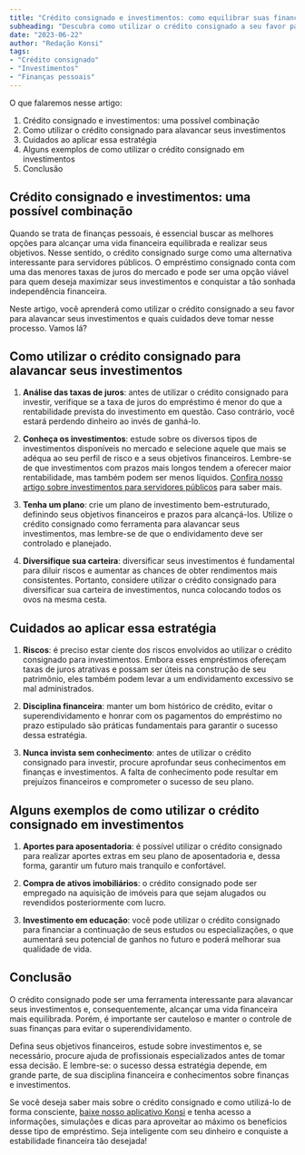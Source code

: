 ```yaml
---
title: "Crédito consignado e investimentos: como equilibrar suas finanças pessoais"
subheading: "Descubra como utilizar o crédito consignado a seu favor para maximizar seus investimentos e alcançar seus objetivos financeiros"
date: "2023-06-22"
author: "Redação Konsi"
tags:
- "Crédito consignado"
- "Investimentos"
- "Finanças pessoais"
---
```


O que falaremos nesse artigo:

1. Crédito consignado e investimentos: uma possível combinação
2. Como utilizar o crédito consignado para alavancar seus investimentos
3. Cuidados ao aplicar essa estratégia
4. Alguns exemplos de como utilizar o crédito consignado em investimentos
5. Conclusão

## Crédito consignado e investimentos: uma possível combinação

Quando se trata de finanças pessoais, é essencial buscar as melhores opções para alcançar uma vida financeira equilibrada e realizar seus objetivos. Nesse sentido, o crédito consignado surge como uma alternativa interessante para servidores públicos. O empréstimo consignado conta com uma das menores taxas de juros do mercado e pode ser uma opção viável para quem deseja maximizar seus investimentos e conquistar a tão sonhada independência financeira.

Neste artigo, você aprenderá como utilizar o crédito consignado a seu favor para alavancar seus investimentos e quais cuidados deve tomar nesse processo. Vamos lá?

## Como utilizar o crédito consignado para alavancar seus investimentos

1. **Análise das taxas de juros**: antes de utilizar o crédito consignado para investir, verifique se a taxa de juros do empréstimo é menor do que a rentabilidade prevista do investimento em questão. Caso contrário, você estará perdendo dinheiro ao invés de ganhá-lo.

2. **Conheça os investimentos**: estude sobre os diversos tipos de investimentos disponíveis no mercado e selecione aquele que mais se adéqua ao seu perfil de risco e a seus objetivos financeiros. Lembre-se de que investimentos com prazos mais longos tendem a oferecer maior rentabilidade, mas também podem ser menos líquidos. [Confira nosso artigo sobre investimentos para servidores públicos](investimento-para-servidores-pblicos-conhecendo-as-melhores-opes.md) para saber mais.

3. **Tenha um plano**: crie um plano de investimento bem-estruturado, definindo seus objetivos financeiros e prazos para alcançá-los. Utilize o crédito consignado como ferramenta para alavancar seus investimentos, mas lembre-se de que o endividamento deve ser controlado e planejado.

4. **Diversifique sua carteira**: diversificar seus investimentos é fundamental para diluir riscos e aumentar as chances de obter rendimentos mais consistentes. Portanto, considere utilizar o crédito consignado para diversificar sua carteira de investimentos, nunca colocando todos os ovos na mesma cesta.

## Cuidados ao aplicar essa estratégia

1. **Riscos**: é preciso estar ciente dos riscos envolvidos ao utilizar o crédito consignado para investimentos. Embora esses empréstimos ofereçam taxas de juros atrativas e possam ser úteis na construção de seu patrimônio, eles também podem levar a um endividamento excessivo se mal administrados.

2. **Disciplina financeira**: manter um bom histórico de crédito, evitar o superendividamento e honrar com os pagamentos do empréstimo no prazo estipulado são práticas fundamentais para garantir o sucesso dessa estratégia.

3. **Nunca invista sem conhecimento**: antes de utilizar o crédito consignado para investir, procure aprofundar seus conhecimentos em finanças e investimentos. A falta de conhecimento pode resultar em prejuízos financeiros e comprometer o sucesso de seu plano.

## Alguns exemplos de como utilizar o crédito consignado em investimentos

1. **Aportes para aposentadoria**: é possível utilizar o crédito consignado para realizar aportes extras em seu plano de aposentadoria e, dessa forma, garantir um futuro mais tranquilo e confortável.

2. **Compra de ativos imobiliários**: o crédito consignado pode ser empregado na aquisição de imóveis para que sejam alugados ou revendidos posteriormente com lucro.

3. **Investimento em educação**: você pode utilizar o crédito consignado para financiar a continuação de seus estudos ou especializações, o que aumentará seu potencial de ganhos no futuro e poderá melhorar sua qualidade de vida.

## Conclusão

O crédito consignado pode ser uma ferramenta interessante para alavancar seus investimentos e, consequentemente, alcançar uma vida financeira mais equilibrada. Porém, é importante ser cauteloso e manter o controle de suas finanças para evitar o superendividamento.

Defina seus objetivos financeiros, estude sobre investimentos e, se necessário, procure ajuda de profissionais especializados antes de tomar essa decisão. E lembre-se: o sucesso dessa estratégia depende, em grande parte, de sua disciplina financeira e conhecimentos sobre finanças e investimentos.

Se você deseja saber mais sobre o crédito consignado e como utilizá-lo de forma consciente, [baixe nosso aplicativo Konsi](https://konsi.com.br/app) e tenha acesso a informações, simulações e dicas para aproveitar ao máximo os benefícios desse tipo de empréstimo. Seja inteligente com seu dinheiro e conquiste a estabilidade financeira tão desejada!